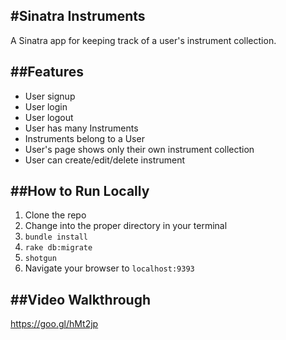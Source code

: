 #Sinatra Instruments
---
A Sinatra app for keeping track of a user's instrument collection.

##Features
---

- User signup
- User login
- User logout
- User has many Instruments
- Instruments belong to a User
- User's page shows only their own instrument collection
- User can create/edit/delete instrument

##How to Run Locally
---

1. Clone the repo
1. Change into the proper directory in your terminal
1. `bundle install`
1. `rake db:migrate`
1. `shotgun`
1. Navigate your browser to `localhost:9393`

##Video Walkthrough
---
https://goo.gl/hMt2jp
